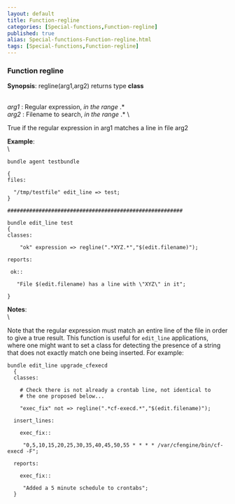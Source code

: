 ```yaml
---
layout: default
title: Function-regline
categories: [Special-functions,Function-regline]
published: true
alias: Special-functions-Function-regline.html
tags: [Special-functions,Function-regline]
---
```


### Function regline

**Synopsis**: regline(arg1,arg2) returns type **class**

\
 *arg1* : Regular expression, *in the range* .\* \
 *arg2* : Filename to search, *in the range* .\* \

True if the regular expression in arg1 matches a line in file arg2

**Example**:\
 \

~~~~ {.verbatim}
bundle agent testbundle

{
files:

  "/tmp/testfile" edit_line => test;
}

########################################################

bundle edit_line test
{
classes:

    "ok" expression => regline(".*XYZ.*","$(edit.filename)");

reports:

 ok::

   "File $(edit.filename) has a line with \"XYZ\" in it";

}
~~~~

**Notes**:\
 \

Note that the regular expression must match an entire line of the file
in order to give a true result. This function is useful for `edit_line`
applications, where one might want to set a class for detecting the
presence of a string that does not exactly match one being inserted. For
example:

~~~~ {.verbatim}
bundle edit_line upgrade_cfexecd
  {
  classes:

    # Check there is not already a crontab line, not identical to
    # the one proposed below...

    "exec_fix" not => regline(".*cf-execd.*","$(edit.filename)");

  insert_lines:

    exec_fix::

     "0,5,10,15,20,25,30,35,40,45,50,55 * * * * /var/cfengine/bin/cf-execd -F";

  reports:

    exec_fix::

     "Added a 5 minute schedule to crontabs";
  }
~~~~
